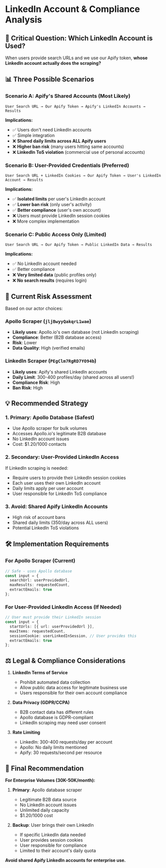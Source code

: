 # LinkedIn Account & Compliance Analysis

## 🎯 Critical Question: Which LinkedIn Account is Used?

When users provide search URLs and we use our Apify token, **whose LinkedIn account actually does the scraping?**

## 📊 Three Possible Scenarios

### **Scenario A: Apify's Shared Accounts (Most Likely)**
```
User Search URL → Our Apify Token → Apify's LinkedIn Accounts → Results
```

**Implications:**
- ✅ Users don't need LinkedIn accounts
- ✅ Simple integration
- ❌ **Shared daily limits across ALL Apify users**
- ❌ **Higher ban risk** (many users hitting same accounts)
- ❌ **LinkedIn ToS violation** (commercial use of personal accounts)

### **Scenario B: User-Provided Credentials (Preferred)**
```
User Search URL + LinkedIn Cookies → Our Apify Token → User's LinkedIn Account → Results
```

**Implications:**
- ✅ **Isolated limits** per user's LinkedIn account
- ✅ **Lower ban risk** (only user's activity)
- ✅ **Better compliance** (user's own account)
- ❌ Users must provide LinkedIn session cookies
- ❌ More complex implementation

### **Scenario C: Public Access Only (Limited)**
```
User Search URL → Our Apify Token → Public LinkedIn Data → Results
```

**Implications:**
- ✅ No LinkedIn account needed
- ✅ Better compliance
- ❌ **Very limited data** (public profiles only)
- ❌ **No search results** (requires login)

## 🚨 Current Risk Assessment

Based on our actor choices:

### **Apollo Scraper (`jljBwyyQakqrL1wae`)**
- **Likely uses**: Apollo.io's own database (not LinkedIn scraping)
- **Compliance**: Better (B2B database access)
- **Risk**: Lower
- **Data Quality**: High (verified emails)

### **LinkedIn Scraper (`PEgClm7RgRD7YO94b`)**
- **Likely uses**: Apify's shared LinkedIn accounts
- **Daily Limit**: 300-400 profiles/day (shared across all users!)
- **Compliance Risk**: High
- **Ban Risk**: High

## 💡 Recommended Strategy

### **1. Primary: Apollo Database (Safest)**
- Use Apollo scraper for bulk volumes
- Accesses Apollo.io's legitimate B2B database
- No LinkedIn account issues
- Cost: $1.20/1000 contacts

### **2. Secondary: User-Provided LinkedIn Access**
If LinkedIn scraping is needed:
- Require users to provide their LinkedIn session cookies
- Each user uses their own LinkedIn account
- Daily limits apply per user account
- User responsible for LinkedIn ToS compliance

### **3. Avoid: Shared Apify LinkedIn Accounts**
- High risk of account bans
- Shared daily limits (350/day across ALL users)
- Potential LinkedIn ToS violations

## 🛠 Implementation Requirements

### **For Apollo Scraper (Current)**
```typescript
// Safe - uses Apollo database
const input = {
  searchUrl: userProvidedUrl,
  maxResults: requestedCount,
  extractEmails: true
};
```

### **For User-Provided LinkedIn Access (If Needed)**
```typescript
// User must provide their LinkedIn session
const input = {
  startUrls: [{ url: userProvidedUrl }],
  maxItems: requestedCount,
  sessionCookie: userLinkedInSession, // User provides this
  extractEmails: true
};
```

## ⚖️ Legal & Compliance Considerations

1. **LinkedIn Terms of Service**
   - Prohibit automated data collection
   - Allow public data access for legitimate business use
   - Users responsible for their own account compliance

2. **Data Privacy (GDPR/CCPA)**
   - B2B contact data has different rules
   - Apollo database is GDPR-compliant
   - LinkedIn scraping may need user consent

3. **Rate Limiting**
   - LinkedIn: 300-400 requests/day per account
   - Apollo: No daily limits mentioned
   - Apify: 30 requests/second per resource

## 🎯 Final Recommendation

**For Enterprise Volumes (30K-50K/month):**

1. **Primary**: Apollo database scraper
   - Legitimate B2B data source
   - No LinkedIn account issues
   - Unlimited daily capacity
   - $1.20/1000 cost

2. **Backup**: User brings their own LinkedIn
   - If specific LinkedIn data needed
   - User provides session cookies
   - User responsible for compliance
   - Limited to their account's daily quota

**Avoid shared Apify LinkedIn accounts for enterprise use.**